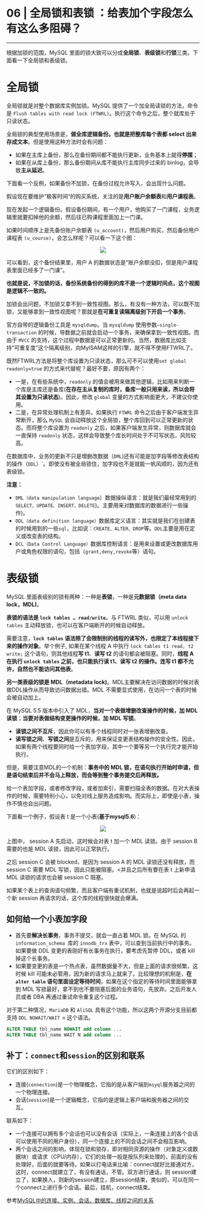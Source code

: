 ﻿# 06 | 全局锁和表锁 ：给表加个字段怎么有这么多阻碍？
---

根据加锁的范围，MySQL 里面的锁大致可以分成**全局锁**、**表级锁**和**行锁**三类。下面看一下全局锁和表级锁。

# 全局锁
全局锁就是对整个数据库实例加锁。MySQL 提供了一个加全局读锁的方法，命令是 `Flush tables with read lock (FTWRL)`。执行这个命令之后，整个就库处于只读状态。

全局锁的典型使用场景是，**做全库逻辑备份。也就是把整库每个表都 select 出来存成文本**。但是使用这种方法时会有问题：

- 如果在主库上备份，那么在备份期间都不能执行更新，业务基本上就得**停摆**；
- 如果在从库上备份，那么备份期间从库不能执行主库同步过来的 binlog，会导致**主从延迟**。

下面看一个反例，如果备份不加锁，在备份过程允许写入，会出现什么问题。

假设现在要维护“极客时间”的购买系统，关注的是**用户账户余额表**和**用户课程表**。

现在发起一个逻辑备份。假设备份期间，有一个用户，他购买了一门课程，业务逻辑里就要扣掉他的余额，然后往已购课程里面加上一门课。

如果时间顺序上是先备份账户余额表 `(u_account)`，然后用户购买，然后备份用户课程表 `(u_course)`，会怎么样呢？可以看一下这个图：

<center>
<img src="https://raw.githubusercontent.com/adamhand/LeetCode-images/master/lock_db_1.png">
</center>

可以看到，这个备份结果里，用户 A 的数据状态是“账户余额没扣，但是用户课程表里面已经多了一门课”。

**也就是说，不加锁的话，备份系统备份的得到的库不是一个逻辑时间点，这个视图是逻辑不一致的。**

加锁会出问题，不加锁又拿不到一致性视图。那么，有没有一种方法，可以既不加锁，又能够拿到一致性视图呢？那就是**在可重复读隔离级别下开启一个事务**。

官方自带的逻辑备份工具是 `mysqldump`。当 `mysqldump` 使用参数`–single-transaction` 的时候，导数据之前就会启动一个事务，来确保拿到一致性视图。而由于 `MVCC` 的支持，这个过程中数据是可以正常更新的。当然，数据库比如支持“可重复度”这个隔离级别，向MyISAM这样的引擎，就不得不使用FTWRL了。

既然FTWRL方法是将整个库设置为只读状态，那么可不可以使用`set global readonly=true` 的方式来代替呢？最好不要，原因有两个：

- 一是，在有些系统中，`readonly` 的值会被用来做其他逻辑，比如用来判断一个库是主库还是备库(**在存在主从复制的库时，备库一般只用来读，所以会将其设置为只读状态**)。因此，修改 `global` 变量的方式影响面更大，不建议你使用。
- 二是，在异常处理机制上有差异。如果执行 `FTWRL` 命令之后由于客户端发生异常断开，那么 `MySQL` 会自动释放这个全局锁，整个库回到可以正常更新的状态。而将整个库设置为 `readonly` 之后，如果客户端发生异常，则数据库就会一直保持 `readonly` 状态，这样会导致整个库长时间处于不可写状态，风险较高。

在数据库中，业务的更新不只是增删改数据（`DML`)还有可能是加字段等修改表结构的操作（`DDL`）`。即使没有被全局锁住，加字段也不是就能一帆风顺的，因为还有表级锁。

**注意：**

- `DML（data manipulation language`）数据操纵语言：就是我们最经常用到的 `SELECT、UPDATE、INSERT、DELETE`)。主要用来对数据库的数据进行一些操作)。
- `DDL（data definition language）`数据库定义语言：其实就是我们在创建表的时候用到的一些`sql`，比如说：`CREATE、ALTER、DROP`等。`DDL`主要是用在定义或改变表的结构。
- `DCL（Data Control Language）`数据库控制语言：是用来设置或更改数据库用户或角色权限的语句，包括（`grant,deny,revoke`等）语句。

# 表级锁
MySQL 里面表级别的锁有两种：一种是**表锁**，一种是**元数据锁（meta data lock，MDL)**。

**表锁的语法是 `lock tables … read/write`**。与 FTWRL 类似，可以用 `unlock tables` 主动释放锁，也可以在客户端断开的时候自动释放。

需要注意，**`lock tables` 语法除了会限制别的线程的读写外，也限定了本线程接下来的操作对象**。举个例子, 如果在某个线程 A 中执行 `lock tables t1 read, t2 write;` 这个语句，则其他线程**写 t1**、**读写 t2** 的语句都会被阻塞。同时，**线程 A 在执行 `unlock tables` 之前，也只能执行读 t1、读写 t2 的操作。连写 t1 都不允许，自然也不能访问其他表**。

**另一类表级的锁是 MDL（metadata lock)**。MDL主要解决在访问数据的时候对表做DDL操作从而导致访问数据出错。MDL 不需要显式使用，在访问一个表的时候会被自动加上。

在 MySQL 5.5 版本中引入了 MDL，**当对一个表做增删改查操作的时候，加 MDL 读锁**；**当要对表做结构变更操作的时候，加 MDL 写锁**。

- **读锁之间不互斥**，因此你可以有多个线程同时对一张表增删改查。
- **读写锁之间**、**写锁之间**是互斥的，用来保证变更表结构操作的安全性。因此，如果有两个线程要同时给一个表加字段，其中一个要等另一个执行完才能开始执行。

但是，需要注意MDL的一个机制：**事务中的 MDL 锁，在语句执行开始时申请，但是语句结束后并不会马上释放，而会等到整个事务提交后再释放。**

给一个表加字段，或者修改字段，或者加索引，需要扫描全表的数据。在对大表操作的时候，需要特别小心，以免对线上服务造成影响。而实际上，即使是小表，操作不慎也会出问题。

下面看一个例子，假设表 t 是一个小表(**基于mysql5.6**)：
<center>
<img src="https://raw.githubusercontent.com/adamhand/LeetCode-images/master/lock_db_2.jpg">
</center>

上图中， session A 先启动，这时候会对表 t 加一个 MDL 读锁。由于 session B 需要的也是 MDL 读锁，因此可以正常执行。

之后 session C 会被 blocked，是因为 session A 的 MDL 读锁还没有释放，而 session C 需要 MDL 写锁，因此只能被阻塞。<并且之后所有要在表 t 上新申请 MDL 读锁的请求也会被 session C 阻塞。

如果某个表上的查询语句频繁，而且客户端有重试机制，也就是说超时后会再起一个新 session 再请求的话，这个库的线程很快就会爆满。

## 如何给一个小表加字段

- 首先要**解决长事务**，事务不提交，就会一直占着 MDL 锁。在 MySQL 的 `information_schema `库的 `innodb_trx` 表中，可以查到当前执行中的事务。如果要做 DDL 变更的表刚好有长事务在执行，要考虑先暂停 DDL，或者 kill 掉这个长事务。
- 如果要变更的表是一个热点表，虽然数据量不大，但是上面的请求很频繁，这时候 kill 可能未必管用，因为新的请求马上就来了。比较理想的机制是，**在 `alter table` 语句里面设定等待时间**，如果在这个指定的等待时间里面能够拿到 MDL 写锁最好，拿不到也不要阻塞后面的业务语句，先放弃。之后开发人员或者 DBA 再通过重试命令重复这个过程。

对于第二种情况，`MariaDB` 和 `AliSQL` 具有这个功能，所以这两个开源分支目前都支持 `DDL NOWAIT/WAIT n` 这个语法。
```sql
ALTER TABLE tbl_name NOWAIT add column ...
ALTER TABLE tbl_name WAIT N add column ... 
```

## 补丁：`connect`和`session`的区别和联系

它们的区别如下：

- 连接(`connection`)是一个物理概念，它指的是从客户端到`msyql`服务器之间的一个物理连接。
- 会话(`session`)是一个逻辑概念，它指的是逻辑上客户端和服务器之间的交互。

联系如下：

- 一个连接可以拥有多个会话也可以没有会话（实际上，一条连接上的各个会话可以使用不同的用户身份），同一个连接上的不同会话之间不会相互影响。
- 两个会话之间的影响，体现在锁和锁存，即对相同资源的操作（对象定义或数据块）或请求（CPU/内存），它们的处理一般是按队列来处理的，前面的没有处理好，后面的就要等待。如果以打电话来比喻：connect就好比接通对方，这时，connect就建立了，有没有通话，不管。双方进行通话，则 session建立了，如果换人，则新的session建立，原session结束，类似的，可以在同一个connect上进行多个会话。最后，挂机，connect结束。

参考[MySQL中的连接、实例、会话、数据库、线程之间的关系](https://www.cnblogs.com/yasmi/articles/5587868.html)

